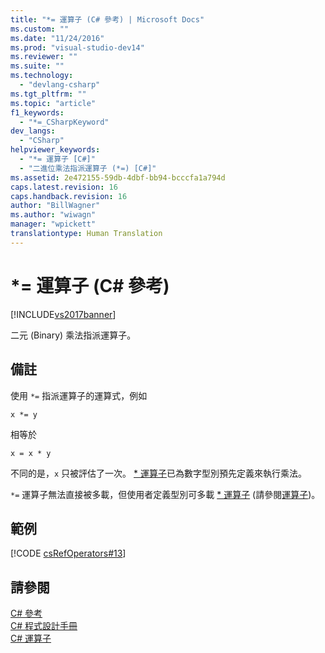 ```yaml
---
title: "*= 運算子 (C# 參考) | Microsoft Docs"
ms.custom: ""
ms.date: "11/24/2016"
ms.prod: "visual-studio-dev14"
ms.reviewer: ""
ms.suite: ""
ms.technology: 
  - "devlang-csharp"
ms.tgt_pltfrm: ""
ms.topic: "article"
f1_keywords: 
  - "*=_CSharpKeyword"
dev_langs: 
  - "CSharp"
helpviewer_keywords: 
  - "*= 運算子 [C#]"
  - "二進位乘法指派運算子 (*=) [C#]"
ms.assetid: 2e472155-59db-4dbf-bb94-bcccfa1a794d
caps.latest.revision: 16
caps.handback.revision: 16
author: "BillWagner"
ms.author: "wiwagn"
manager: "wpickett"
translationtype: Human Translation
---
```

# *= 運算子 (C# 參考)
[!INCLUDE[vs2017banner](../../../csharp/includes/vs2017banner.md)]

二元 \(Binary\) 乘法指派運算子。  
  
## 備註  
 使用 `*=` 指派運算子的運算式，例如  
  
```  
x *= y  
```  
  
 相等於  
  
```  
x = x * y  
```  
  
 不同的是，`x` 只被評估了一次。  [\* 運算子](../../../csharp/language-reference/operators/multiplication-operator.md)已為數字型別預先定義來執行乘法。  
  
 `*=` 運算子無法直接被多載，但使用者定義型別可多載 [\* 運算子](../../../csharp/language-reference/operators/multiplication-operator.md) \(請參閱[運算子](../../../csharp/language-reference/keywords/operator.md)\)。  
  
## 範例  
 [!CODE [csRefOperators#13](../CodeSnippet/VS_Snippets_VBCSharp/csrefOperators#13)]  
  
## 請參閱  
 [C\# 參考](../../../csharp/language-reference/index.md)   
 [C\# 程式設計手冊](../../../csharp/programming-guide/index.md)   
 [C\# 運算子](../../../csharp/language-reference/operators/index.md)